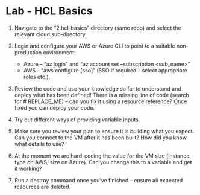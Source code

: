 # Lab - HCL Basics

1. Navigate to the “2.hcl-basics” directory (same repo) and select the relevant cloud sub-directory.

2. Login and configure your AWS or Azure CLI to point to a suitable non-production environment:
    * Azure – “az login” and “az account set –subscription <sub_name>”
    * AWS – “aws configure [sso]” (SSO if required – select appropriate roles etc.).

3. Review the code and use your knowledge so far to understand and deploy what has been defined! There is a missing line of code (search for # REPLACE_ME) – can you fix it using a resource reference? Once fixed you can deploy your code.

4. Try out different ways of providing variable inputs. 

5. Make sure you review your plan to ensure it is building what you expect. Can you connect to the VM after it has been built? How did you know what details to use?

6. At the moment we are hard-coding the value for the VM size (instance type on AWS, size on Azure). Can you change this to a variable and get it working?

7. Run a destroy command once you’ve finished – ensure all expected resources are deleted.





